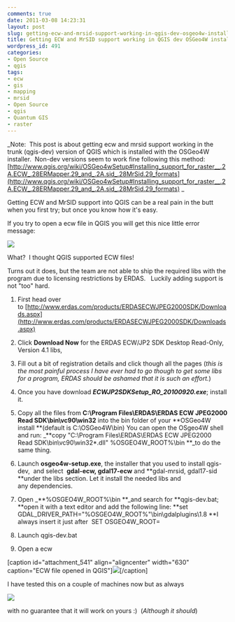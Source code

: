```yaml
---
comments: true
date: 2011-03-08 14:23:31
layout: post
slug: getting-ecw-and-mrsid-support-working-in-qgis-dev-osgeo4w-install
title: Getting ECW and MrSID support working in QGIS dev OSGeo4W install
wordpress_id: 491
categories:
- Open Source
- qgis
tags:
- ecw
- gis
- mapping
- mrsid
- Open Source
- qgis
- Quantum GIS
- raster
---
```


_Note:  This post is about getting ecw and mrsid support working in the trunk (qgis-dev) version of QGIS which is installed with the OSGeo4W installer.  Non-dev versions seem to work fine following this method: [http://www.qgis.org/wiki/OSGeo4wSetup#Installing_support_for_raster__.2A.ECW_.28ERMapper.29_and_.2A.sid_.28MrSid.29_formats](http://www.qgis.org/wiki/OSGeo4wSetup#Installing_support_for_raster__.2A.ECW_.28ERMapper.29_and_.2A.sid_.28MrSid.29_formats) _

Getting ECW and MrSID support into QGIS can be a real pain in the butt when you first try; but once you know how it's easy.

If you try to open a ecw file in QGIS you will get this nice little error message:

[](http://woostuff.files.wordpress.com/2011/03/error.png)[![](http://woostuff.files.wordpress.com/2011/03/error3.png)](http://woostuff.files.wordpress.com/2011/03/error2.png)

What?  I thought QGIS supported ECW files!

Turns out it does, but the team are not able to ship the required libs with the program due to licensing restrictions by ERDAS.   Luckily adding support is not "too" hard.



	
  1. First head over to [http://www.erdas.com/products/ERDASECWJPEG2000SDK/Downloads.aspx](http://www.erdas.com/products/ERDASECWJPEG2000SDK/Downloads.aspx)

	
  2. Click **Download Now** for the ERDAS ECW/JP2 SDK Desktop Read-Only, Version 4.1 libs,

	
  3. Fill out a bit of registration details and click though all the pages (_this is the most painful process I have ever had to go though to get some libs for a program, ERDAS should be ashamed that it is such an effort._)

	
  4. Once you have download **_ECWJP2SDKSetup_RO_20100920.exe_**; install it.

	
  5. Copy all the files from **C:\Program Files\ERDAS\ERDAS ECW JPEG2000 Read SDK\bin\vc90\win32** into the bin folder of your **OSGeo4W install **(default is C:\OSGeo4W\bin)
You can open the OSgeo4W shell and run: _**copy "C:\Program Files\ERDAS\ERDAS ECW JPEG2000 Read SDK\bin\vc90\win32\*.dll" %OSGEO4W_ROOT%\bin **_to do the same thing.

	
  6. Launch **osgeo4w-setup.exe**, the installer that you used to install qgis-dev,  and select  **gdal-ecw, gdal17-ecw** and **gdal-mrsid, gdal17-sid **under the libs section. Let it install the needed libs and any dependencies.

	
  7. Open _**%OSGEO4W_ROOT%\bin **_and search for **qgis-dev.bat; **open it with a text editor and add the following line:
**set GDAL_DRIVER_PATH="%OSGEO4W_ROOT%"\bin\gdalplugins\1.8
**I always insert it just after  SET OSGEO4W_ROOT=

	
  8. Launch qgis-dev.bat

	
  9. Open a ecw


[caption id="attachment_541" align="aligncenter" width="630" caption="ECW file opened in QGIS"][![](http://woostuff.files.wordpress.com/2011/03/ecw.png)](http://woostuff.files.wordpress.com/2011/03/ecw.png)[/caption]

I have tested this on a couple of machines now but as always


![](http://woostuff.files.wordpress.com/2011/03/works-on-my-machine-starburst.jpg)


with no guarantee that it will work on yours :)  (_Although it should_)
